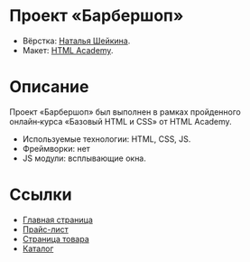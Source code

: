 Проект «Барбершоп»
==========
- Вёрстка: [Наталья Шейкина](https://github.com/Natasha-cyber).
- Макет: [HTML Academy](https://htmlacademy.ru/).

Описание
===========
Проект «Барбершоп» был выполнен в рамках пройденного онлайн‑курса «Базовый HTML и CSS» от HTML Academy.
- Используемые технологии: HTML, CSS, JS.
- Фреймворки: нет
- JS модули: всплывающие окна.

Ссылки
==========
- [Главная страница](https://natasha-cyber.github.io/barbershop/)
- [Прайс-лист](https://natasha-cyber.github.io/barbershop/price.html)
- [Страница товара](https://natasha-cyber.github.io/barbershop/item.html)
- [Каталог](https://natasha-cyber.github.io/barbershop/shop.html)
